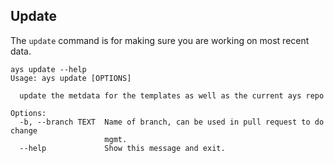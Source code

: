 ## Update

The `update` command is for making sure you are working on most recent data.

```shell
ays update --help
Usage: ays update [OPTIONS]

  update the metdata for the templates as well as the current ays repo

Options:
  -b, --branch TEXT  Name of branch, can be used in pull request to do change
                     mgmt.
  --help             Show this message and exit.
```
